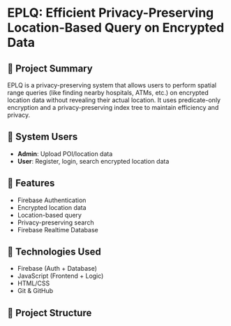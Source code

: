 
# EPLQ: Efficient Privacy-Preserving Location-Based Query on Encrypted Data

## 📌 Project Summary
EPLQ is a privacy-preserving system that allows users to perform spatial range queries (like finding nearby hospitals, ATMs, etc.) on encrypted location data without revealing their actual location. It uses predicate-only encryption and a privacy-preserving index tree to maintain efficiency and privacy.

## 👥 System Users
- **Admin**: Upload POI/location data
- **User**: Register, login, search encrypted location data

## 🔐 Features
- Firebase Authentication
- Encrypted location data
- Location-based query
- Privacy-preserving search
- Firebase Realtime Database

## 🔧 Technologies Used
- Firebase (Auth + Database)
- JavaScript (Frontend + Logic)
- HTML/CSS
- Git & GitHub

## 📁 Project Structure
